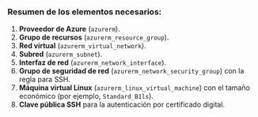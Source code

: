 ### Resumen de los elementos necesarios:
1. **Proveedor de Azure** (`azurerm`).
2. **Grupo de recursos** (`azurerm_resource_group`).
3. **Red virtual** (`azurerm_virtual_network`).
4. **Subred** (`azurerm_subnet`).
5. **Interfaz de red** (`azurerm_network_interface`).
6. **Grupo de seguridad de red** (`azurerm_network_security_group`) con la regla para SSH.
7. **Máquina virtual Linux** (`azurerm_linux_virtual_machine`) con el tamaño económico (por ejemplo, `Standard_B1ls`).
8. **Clave pública SSH** para la autenticación por certificado digital.
